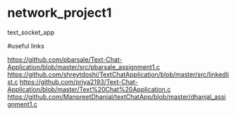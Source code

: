 # network_project1
text_socket_app

#useful links

https://github.com/pbarsale/Text-Chat-Application/blob/master/src/pbarsale_assignment1.c
https://github.com/shreytdoshi/TextChatApplication/blob/master/src/linkedlist.c
https://github.com/priya2193/Text-Chat-Application/blob/master/Text%20Chat%20Application.c
https://github.com/ManpreetDhanjal/textChatApp/blob/master/dhanjal_assignment1.c
